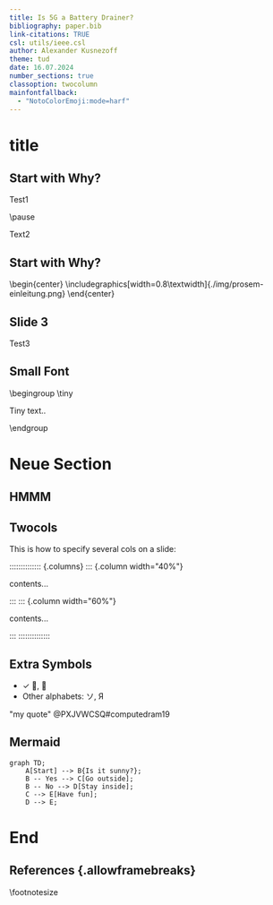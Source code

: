 ```yaml
---
title: Is 5G a Battery Drainer?
bibliography: paper.bib
link-citations: TRUE
csl: utils/ieee.csl
author: Alexander Kusnezoff
theme: tud
date: 16.07.2024
number_sections: true
classoption: twocolumn
mainfontfallback:
  - "NotoColorEmoji:mode=harf"
---
```


# title

## Start with Why?

Test1

\pause <!--show following text only on next slide-->

Text2

## Start with Why?

\begin{center}
\includegraphics[width=0.8\textwidth]{./img/prosem-einleitung.png}
\end{center}

## Slide 3


Test3

## Small Font


\begingroup
\tiny <!--alternatives: `/footnotesize`,`/scriptsize` (smaller), `\tiny` (very small), `\smalll`)-->
<!--or set fontsize manually with: `\fontsize{4pt}{5pt}\selectfont`-->

Tiny text..

\endgroup

# Neue Section

## HMMM

## Twocols

This is how to specify several cols on a slide:

<!-- see [StackOverflowI](https://stackoverflow.com/a/34809186) for twocol-layout -->

:::::::::::::: {.columns}
::: {.column width="40%"}

contents...

:::
::: {.column width="60%"}

contents...

:::
::::::::::::::

## Extra Symbols

- ✓ 🧠, 📙
- Other alphabets: ソ, Я

"my quote" @PXJVWCSQ#computedram19 <!--Chap1-->

## Mermaid

```mermaid
graph TD;
    A[Start] --> B{Is it sunny?};
    B -- Yes --> C[Go outside];
    B -- No --> D[Stay inside];
    C --> E[Have fun];
    D --> E;
```

# End

<!-- --- -->
<!-- refs: | -->
<!--    ::: {#refs} -->
<!--    ::: -->
<!-- ... -->

## References {.allowframebreaks}

\footnotesize
